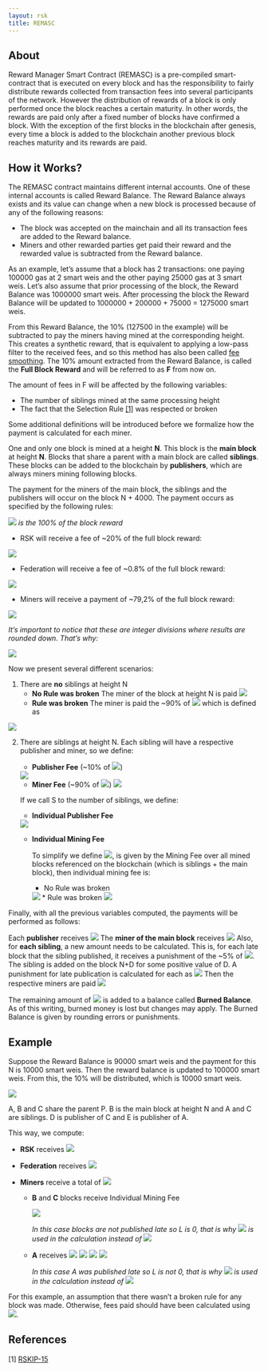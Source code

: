 ```yaml
---
layout: rsk
title: REMASC
---
```


## About

Reward Manager Smart Contract (REMASC) is a pre-compiled smart-contract that is executed on every block and has the responsibility to fairly distribute rewards collected from transaction fees into several participants of the network. However the distribution of rewards of a block is only performed once the block reaches a certain maturity. In other words, the rewards are paid only after a  fixed number of blocks have confirmed a block. With the exception of the first blocks in the blockchain after genesis, every time a block is added to the blockchain another previous block reaches maturity and its rewards are paid. 

## How it Works?
The REMASC contract maintains different internal accounts. One of these internal accounts is called Reward Balance. The Reward Balance always exists and its value can change when a new block is processed because of any of the following reasons:

* The block was accepted on the mainchain and all its transaction fees are added to the Reward balance.
* Miners and other rewarded parties get paid their reward and the rewarded value is subtracted from the Reward balance.

As an example, let’s assume that a block has 2 transactions: one paying 100000 gas at 2 smart weis and the other paying 25000 gas at 3 smart weis. Let’s also assume that prior processing of the block, the Reward Balance was 1000000 smart weis. After processing the block the Reward Balance will be updated to 1000000 + 200000 + 75000 = 1275000 smart weis.

From this Reward Balance, the 10% (127500 in the example) will be subtracted to pay the miners having mined at the corresponding height. This creates a synthetic reward, that is equivalent to applying a low-pass filter to the received fees, and so this method has also been called [fee smoothing](https://lists.linuxfoundation.org/pipermail/bitcoin-dev/2016-January/012297.html). The 10% amount extracted from the Reward Balance, is called the **Full Block Reward** and will be referred to as **F** from now on.

The amount of fees in F will be affected by the following variables:

* The number of siblings mined at the same processing height
* The fact that the Selection Rule [[1]](https://github.com/rsksmart/RSKIPs/blob/master/IPs/RSKIP15.md) was respected or broken

Some additional definitions will be introduced before we formalize how the payment is calculated for each miner.

One and only one block is mined at a height **N**. This block is the **main block** at height **N**. Blocks that share a parent with a main block are called **siblings**. These blocks can be added to the blockchain by **publishers**, which are always miners mining following blocks.

The payment for the miners of the main block, the siblings and the publishers will occur on the block N + 4000. The payment occurs as specified by the following rules:

*<img src="https://latex.codecogs.com/svg.latex?$\textit{FullBlock_{rwd}}$"/> is the 100% of the block reward*

* RSK will receive a fee of ~20% of the full block reward:

<img src="https://latex.codecogs.com/svg.latex?Rsk_{rwd}=\frac{FullBlock_{rwd}}{5}"/>

* Federation will receive a fee of  ~0.8% of the full block reward:

<img src="https://latex.codecogs.com/svg.latex?Fed_{rwd}=\frac{FullBlock_{rwd}-Rsk_{rwd}}{100}"/>

* Miners will receive a payment of ~79,2% of the full block reward: 

<img src="https://latex.codecogs.com/svg.latex?Miners_{rwd}=FullBlock_{rwd}-Rsk_{rwd}-Fed_{rwd}"/>

<br/>

*It’s important to notice that these are integer divisions where results are rounded down. That’s why:* 

<img src="https://latex.codecogs.com/svg.latex?\frac{\textit{4}}{\textit{5}}*FullBlock_{rwd}%20\neq%20FullBlock_{rwd}-\frac{FullBlock_{rwd}}{5}"/>

<br/>

Now we present several different scenarios:

1. There are **no** siblings at height N
    * **No Rule was broken**
    The miner of the block at height N is paid <img src="https://latex.codecogs.com/svg.latex?Miners_{rwd}"/>
    * **Rule was broken**
The miner is paid the ~90% of <img src="https://latex.codecogs.com/svg.latex?Miners_{rwd}"/> which is defined as 

<img src="https://latex.codecogs.com/svg.latex?%20Miners_{rwdBroken}=Miners_{rwd}-\frac{Miners_{rwd}}{10}%20%22"/>

2. There are siblings at height N. 
Each sibling will have a respective publisher and miner, so we define:
    * **Publisher Fee** (~10% of <img src="https://latex.codecogs.com/svg.latex?Miners_{rwd}"/>)
    
   <img src="https://latex.codecogs.com/svg.latex?PubFee_{rwd}=\frac{Miners_{rwd}}{10}"/>
   
   * **Miner Fee** (~90% of <img src="https://latex.codecogs.com/svg.latex?Miners_{rwd}"/>)
       <img src="https://latex.codecogs.com/svg.latex?MinersFee_{rwd}=Miners_{rwd}-PubFee_{rwd}"/>

    If we call S to the number of siblings, we define:
    
     * **Individual Publisher Fee** 

   <img src="https://latex.codecogs.com/svg.latex?IndPubFee_{rwd}=\frac{PubFee_{rwd}}{S}"/>
   
   * **Individual Mining Fee** 
   
       To simplify we define <img src="https://latex.codecogs.com/svg.latex?Mining_{rwd}=\frac{MiningFees_{rwd}}{S+1}"/>, is given by the Mining Fee over all mined blocks referenced on the blockchain (which is siblings + the main block), then individual mining fee is:

        * No Rule was broken
        <img src="https://latex.codecogs.com/svg.latex?IndMiningFee_{rwd}=Mining_{rwd}"/>
        * Rule was broken
        <img src="https://latex.codecogs.com/svg.latex?IndMiningFee_{rwdBroken}=Mining_{rwd}-\frac{Mining_{rwd}}{10}-L"/>

Finally, with all the previous variables computed, the payments will be performed as follows:

Each **publisher** receives <img src="https://latex.codecogs.com/svg.latex?PubFee_{rwd}"/>
The **miner of the main block** receives <img src="https://latex.codecogs.com/svg.latex?IndMiningFee_{rwd}"/>
Also, for **each sibling**, a new amount needs to be calculated. This is, for each late block that the sibling published, it receives a punishment of the ~5% of <img src="https://latex.codecogs.com/svg.latex?IndMiningFee{rwd}"/>. The sibling is added on the block N+D for some positive value of D. A punishment for late publication is calculated for each as <img src="https://latex.codecogs.com/svg.latex?L=%20\frac{(D-1)%20*%20IndMiningFee_{Rwd}}{20}"/>
Then the respective miners are paid <img src="https://latex.codecogs.com/svg.latex?IndMiningFeeLate_{rwd}=%20IndMiningFee_{Rwd}%20-%20L"/>

The remaining amount of <img src="https://latex.codecogs.com/svg.latex?Miners_{rwd}"/> is added to a balance called **Burned Balance**. As of this writing, burned money is lost but changes may apply. The Burned Balance is given by rounding errors or punishments.


## Example

Suppose the Reward Balance is 90000 smart weis and the payment for this N is 10000 smart weis. Then the reward balance is updated to 100000 smart weis. From this, the 10% will be distributed, which is 10000 smart weis.

![](https://i.imgur.com/FgA02Rl.png)

A, B and C share the parent P. B is the main block at height N and A and C are siblings. D is publisher of C and E is publisher of A.

This way, we compute:

* **RSK** receives <img src="https://latex.codecogs.com/svg.latex?Rsk_{rwd}=%20\frac{FullBlock_{rwd}}{5}%20\implies%20\frac{10000}{5}%20\implies%20Rsk_{rwd}%20=%202000"/> 
* **Federation** receives <img src="https://latex.codecogs.com/svg.latex?Fed_{rwd}=%20\frac{FullBlock_{rwd}-Rsk_{rwd}}{100}%20\implies%20\frac{10000-2000}{100}%20\implies%20Fed_{rwd}%20=%2080"/>

* **Miners** receive a total of <img src="https://latex.codecogs.com/svg.latex?MinerFee_{rwd}=%20Miner_{rwd}-PubFee_{rwd}%20\implies%207920-792%20\implies%20MinerFee_{rwd}%20=%207128"/>

    * **B** and **C** blocks receive Individual Mining Fee 
    
        <img src="https://latex.codecogs.com/svg.latex?IndMiningFee_{rwd}=%20\frac{MinerFee_{rwd}}{S+1}%20\implies%20\frac{7128}{3}%20\implies%20IndMiningFee_{rwd}%20=%202376"/>
    
        *In this case blocks are not published late so L is 0, that is why* <img src="https://latex.codecogs.com/svg.latex?IndMiningFee_{rwd}"/> *is used in the calculation instead of* <img src="https://latex.codecogs.com/svg.latex?IndMiningFeeLate_{rwd}"/>

    * **A** receives
        <img src="https://latex.codecogs.com/svg.latex?IndMiningFeeLate_{rwd}=IndMiningFee_{rwd}%20-%20L"/>
        <img src="https://latex.codecogs.com/svg.latex?IndMiningFeeLate_{rwd}=IndMiningFee_{rwd}%20-%20\frac{(D-1)%20*%20IndMiningFee_{Rwd}}{20}"/>
        <img src="https://latex.codecogs.com/svg.latex?IndMiningFeeLate_{rwd}=%202376%20=%20IndMiningFee_{rwd}%20-%20\frac{(2-1)%20*%202376}{20}"/>
        <img src="https://latex.codecogs.com/svg.latex?IndMiningFeeLate_{rwd}=%202257"/>

        *In this case A was published late so L is not 0, that is why* <img src="https://latex.codecogs.com/svg.latex?IndMiningFeeLate_{rwd}"/> *is used in the calculation instead of* <img src="https://latex.codecogs.com/svg.latex?IndMiningFee_{rwd}"/>

For this example, an assumption that there wasn’t a broken rule for any block was made. Otherwise, fees paid should have been calculated using <img src="https://latex.codecogs.com/svg.latex?IndMiningFeeLate_{rwdBroken}"/>.

## References
[1] [RSKIP-15](https://github.com/rsksmart/RSKIPs/blob/master/IPs/RSKIP15.md)
